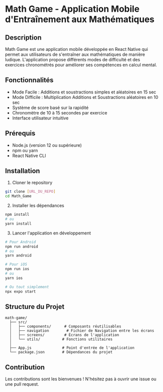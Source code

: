 # Math Game - Application Mobile d'Entraînement aux Mathématiques

## Description
Math Game est une application mobile développée en React Native qui permet aux utilisateurs de s'entraîner aux mathématiques de manière ludique. L'application propose différents modes de difficulté et des exercices chronométrés pour améliorer ses compétences en calcul mental.

## Fonctionnalités
- Mode Facile : Additions et soustractions simples et aléatoires en 15 sec
- Mode Difficile : Multiplication Additions et Soustractions aléatoires en 10 sec
- Système de score basé sur la rapidité
- Chronomètre de 10 à 15 secondes par exercice
- Interface utilisateur intuitive

## Prérequis
- Node.js (version 12 ou supérieure)
- npm ou yarn
- React Native CLI

## Installation

1. Cloner le repository
```bash
git clone [URL_DU_REPO]
cd Math_Game
```

2. Installer les dépendances
```bash
npm install
# ou
yarn install
```

3. Lancer l'application en développement
```bash
# Pour Android
npm run android
# ou
yarn android

# Pour iOS
npm run ios
# ou
yarn ios

# Ou tout simplement
npx expo start 
```

## Structure du Projet
```
math-game/
  ├── src/
  │   ├── components/      # Composants réutilisables
  │   ├── navigation        # Fichier de Navigation entre les écrans
  │   ├── screens/         # Écrans de l'application
  │   └── utils/          # Fonctions utilitaires
  │   
  ├── App.js              # Point d'entrée de l'application
  └── package.json        # Dépendances du projet
```

## Contribution
Les contributions sont les bienvenues ! N'hésitez pas à ouvrir une issue ou une pull request.